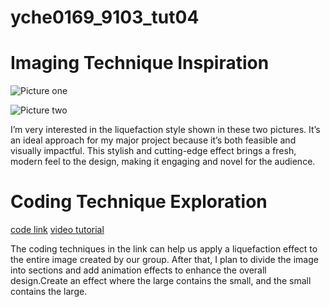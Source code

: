# yche0169_9103_tut04

# Imaging Technique Inspiration

![Picture one](https://i.pinimg.com/564x/a0/a7/82/a0a7824be2e1b3d1cb61293198a5a615.jpg)

![Picture two](https://i.pinimg.com/564x/b8/cb/09/b8cb09a1c0e9133059d42bb154eba4eb.jpg)

I’m very interested in the liquefaction style shown in these two pictures. It’s an ideal approach for my major project because it’s both feasible and visually impactful. This stylish and cutting-edge effect brings a fresh, modern feel to the design, making it engaging and novel for the audience.

# Coding Technique Exploration

[code link](https://happycoding.io/tutorials/p5js/)
[video tutorial](https://youtu.be/17WoOqgXsRM)


The coding techniques in the link can help us apply a liquefaction effect to the entire image created by our group. After that, I plan to divide the image into sections and add animation effects to enhance the overall design.Create an effect where the large contains the small, and the small contains the large.




